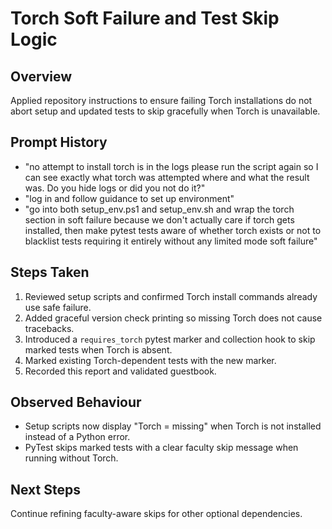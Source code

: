 # Torch Soft Failure and Test Skip Logic

## Overview
Applied repository instructions to ensure failing Torch installations do not abort setup and updated tests to skip gracefully when Torch is unavailable.

## Prompt History
- "no attempt to install torch is in the logs please run the script again so I can see exactly what torch was attempted where and what the result was. Do you hide logs or did you not do it?"
- "log in and follow guidance to set up environment"
- "go into both setup_env.ps1 and setup_env.sh and wrap the torch section in soft failure because we don't actually care if torch gets installed, then make pytest tests aware of whether torch exists or not to blacklist tests requiring it entirely without any limited mode soft failure"

## Steps Taken
1. Reviewed setup scripts and confirmed Torch install commands already use safe failure.
2. Added graceful version check printing so missing Torch does not cause tracebacks.
3. Introduced a `requires_torch` pytest marker and collection hook to skip marked tests when Torch is absent.
4. Marked existing Torch-dependent tests with the new marker.
5. Recorded this report and validated guestbook.

## Observed Behaviour
- Setup scripts now display "Torch = missing" when Torch is not installed instead of a Python error.
- PyTest skips marked tests with a clear faculty skip message when running without Torch.

## Next Steps
Continue refining faculty-aware skips for other optional dependencies.
